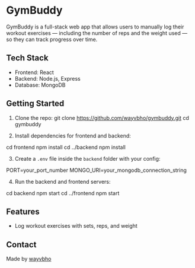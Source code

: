 # GymBuddy 

GymBuddy is a full-stack web app that allows users to manually log their workout exercises — including the number of reps and the weight used — so they can track progress over time.

## Tech Stack

- Frontend: React  
- Backend: Node.js, Express  
- Database: MongoDB

## Getting Started

1. Clone the repo:
git clone https://github.com/wayvbho/gymbuddy.git
cd gymbuddy

2. Install dependencies for frontend and backend:

cd frontend
npm install
cd ../backend
npm install

3. Create a `.env` file inside the `backend` folder with your config:

PORT=your_port_number
MONGO_URI=your_mongodb_connection_string

4. Run the backend and frontend servers:

cd backend
npm start
cd ../frontend
npm start

## Features

- Log workout exercises with sets, reps, and weight

## Contact

Made by [wayvbho](https://github.com/wayvbho)